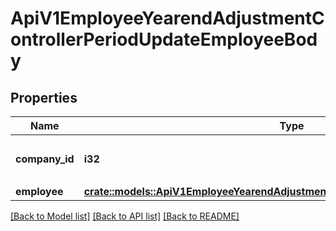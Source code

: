 # ApiV1EmployeeYearendAdjustmentControllerPeriodUpdateEmployeeBody

## Properties

Name | Type | Description | Notes
------------ | ------------- | ------------- | -------------
**company_id** | **i32** | 更新対象事業所ID（必須） | 
**employee** | [**crate::models::ApiV1EmployeeYearendAdjustmentEmployeeUpdateRequestSerializer**](ApiV1EmployeeYearendAdjustmentEmployeeUpdateRequestSerializer.md) |  | 

[[Back to Model list]](../README.md#documentation-for-models) [[Back to API list]](../README.md#documentation-for-api-endpoints) [[Back to README]](../README.md)


